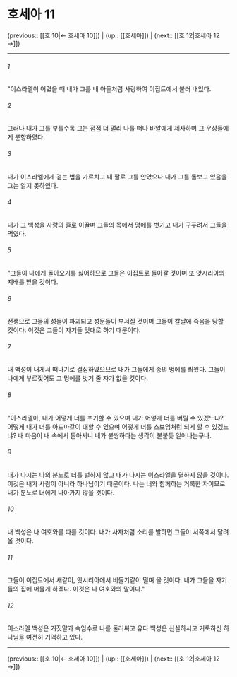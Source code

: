 # 호세아 11

(previous:: [[호 10|← 호세아 10]]) | (up:: [[호세아]]) | (next:: [[호 12|호세아 12 →]])

***




###### 1 

"이스라엘이 어렸을 때 내가 그를 내 아들처럼 사랑하여 이집트에서 불러 내었다. 



###### 2 

그러나 내가 그를 부를수록 그는 점점 더 멀리 나를 떠나 바알에게 제사하며 그 우상들에게 분향하였다. 



###### 3 

내가 이스라엘에게 걷는 법을 가르치고 내 팔로 그를 안았으나 내가 그를 돌보고 있음을 그는 알지 못하였다. 



###### 4 

내가 그 백성을 사랑의 줄로 이끌며 그들의 목에서 멍에를 벗기고 내가 구푸려서 그들을 먹였다. 



###### 5 

"그들이 나에게 돌아오기를 싫어하므로 그들은 이집트로 돌아갈 것이며 또 앗시리아의 지배를 받을 것이다. 



###### 6 

전쟁으로 그들의 성들이 파괴되고 성문들이 부서질 것이며 그들이 칼날에 죽음을 당할 것이다. 이것은 그들이 자기들 멋대로 하기 때문이다. 



###### 7 

내 백성이 내게서 떠나기로 결심하였으므로 내가 그들에게 종의 멍에를 씌웠다. 그들이 나에게 부르짖어도 그 멍에를 벗겨 줄 자가 없을 것이다. 



###### 8 

"이스라엘아, 내가 어떻게 너를 포기할 수 있으며 내가 어떻게 너를 버릴 수 있겠느냐? 어떻게 내가 너를 아드마같이 대할 수 있으며 어떻게 너를 스보임처럼 되게 할 수 있겠느냐? 내 마음이 내 속에서 돌아서니 네가 불쌍하다는 생각이 불붙듯 일어나는구나. 



###### 9 

내가 다시는 나의 분노로 너를 벌하지 않고 내가 다시는 이스라엘을 멸하지 않을 것이다. 이것은 내가 사람이 아니라 하나님이기 때문이다. 나는 너와 함께하는 거룩한 자이므로 내가 분노로 너에게 나아가지 않을 것이다. 



###### 10 

내 백성은 나 여호와를 따를 것이다. 내가 사자처럼 소리를 발하면 그들이 서쪽에서 달려올 것이다. 



###### 11 

그들이 이집트에서 새같이, 앗시리아에서 비둘기같이 떨며 올 것이다. 내가 그들을 자기들의 집에 머물게 하겠다. 이것은 나 여호와의 말이다." 



###### 12 

이스라엘 백성은 거짓말과 속임수로 나를 둘러싸고 유다 백성은 신실하시고 거룩하신 하나님을 여전히 거역하고 있다.

***

(previous:: [[호 10|← 호세아 10]]) | (up:: [[호세아]]) | (next:: [[호 12|호세아 12 →]])
